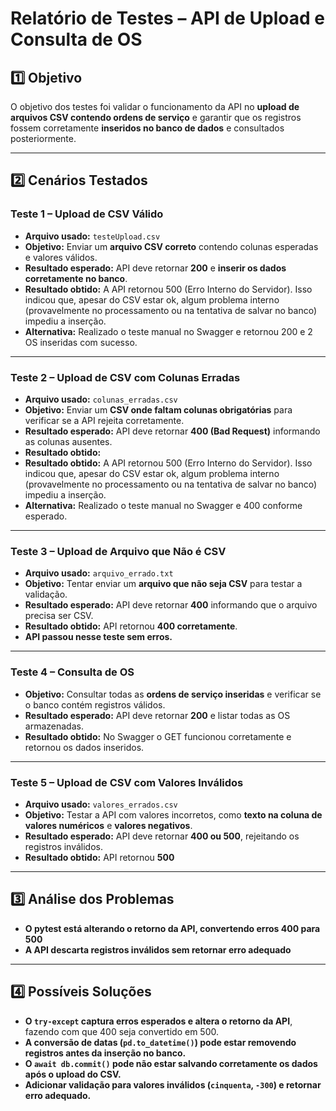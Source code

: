 # **Relatório de Testes – API de Upload e Consulta de OS**

## **1️⃣ Objetivo**
O objetivo dos testes foi validar o funcionamento da API no **upload de arquivos CSV contendo ordens de serviço** e garantir que os registros fossem corretamente **inseridos no banco de dados** e consultados posteriormente.

---

## **2️⃣ Cenários Testados**
### **Teste 1 – Upload de CSV Válido**
- **Arquivo usado:** `testeUpload.csv`
- **Objetivo:** Enviar um **arquivo CSV correto** contendo colunas esperadas e valores válidos.
- **Resultado esperado:** API deve retornar **200** e **inserir os dados corretamente no banco**.
- **Resultado obtido:** A API retornou 500 (Erro Interno do Servidor). Isso indicou que, apesar do CSV estar ok, algum problema interno (provavelmente no processamento ou na tentativa de salvar no banco) impediu a inserção.
- **Alternativa:** Realizado o teste manual no Swagger e retornou 200 e 2 OS inseridas com sucesso.

---

### **Teste 2 – Upload de CSV com Colunas Erradas**
- **Arquivo usado:** `colunas_erradas.csv`
- **Objetivo:** Enviar um **CSV onde faltam colunas obrigatórias** para verificar se a API rejeita corretamente.
- **Resultado esperado:** API deve retornar **400 (Bad Request)** informando as colunas ausentes.
- **Resultado obtido:**
-  **Resultado obtido:** A API retornou 500 (Erro Interno do Servidor). Isso indicou que, apesar do CSV estar ok, algum problema interno (provavelmente no processamento ou na tentativa de salvar no banco) impediu a inserção.
- **Alternativa:** Realizado o teste manual no Swagger e 400 conforme esperado.

---

### **Teste 3 – Upload de Arquivo que Não é CSV**
- **Arquivo usado:** `arquivo_errado.txt`
- **Objetivo:** Tentar enviar um **arquivo que não seja CSV** para testar a validação.
- **Resultado esperado:** API deve retornar **400** informando que o arquivo precisa ser CSV.
- **Resultado obtido:** API retornou **400 corretamente**.
- **API passou nesse teste sem erros.**

---

### **Teste 4 – Consulta de OS**
- **Objetivo:** Consultar todas as **ordens de serviço inseridas** e verificar se o banco contém registros válidos.
- **Resultado esperado:** API deve retornar **200** e listar todas as OS armazenadas.
- **Resultado obtido:** No Swagger o GET funcionou corretamente e retornou os dados inseridos.
---

### **Teste 5 – Upload de CSV com Valores Inválidos**
- **Arquivo usado:** `valores_errados.csv`
- **Objetivo:** Testar a API com valores incorretos, como **texto na coluna de valores numéricos** e **valores negativos**.
- **Resultado esperado:** API deve retornar **400 ou 500**, rejeitando os registros inválidos.
- **Resultado obtido:** API retornou **500**
---

## **3️⃣ Análise dos Problemas**
- **O pytest está alterando o retorno da API, convertendo erros 400 para 500**  
- **A API descarta registros inválidos sem retornar erro adequado**  

---

## **4️⃣ Possíveis Soluções**
- **O `try-except` captura erros esperados e altera o retorno da API**, fazendo com que 400 seja convertido em 500.  
- **A conversão de datas (`pd.to_datetime()`) pode estar removendo registros antes da inserção no banco.**  
- **O `await db.commit()` pode não estar salvando corretamente os dados após o upload do CSV.**  
- **Adicionar validação para valores inválidos (`cinquenta`, `-300`) e retornar erro adequado.**  
